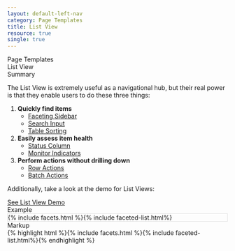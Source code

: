 ```yaml
---
layout: default-left-nav
category: Page Templates
title: List View
resource: true
single: true
---
```

<div class="rs-detail-header">
  <div class="rs-detail-header-subtitle">Page Templates</div>
  <div class="rs-detail-header-title">List View</div>
</div>
<div class="rs-detail-section">
  <div class="rs-detail-section-header">
    <div class="rs-detail-section-title">Summary</div>
  </div>
  <div class="rs-detail-section-body">
    <p>The List View is extremely useful as a navigational hub, but their real power is that they enable users to do these three things:</p>
    <ol>
      <li><strong>Quickly find items</strong>
        <ul>
          <li><a href="/ui-components/#facets" class="highlight-source" data-highlight-target="facets-example">Faceting Sidebar</a></li>
          <li><a href="/ui-components/#forms" class="highlight-source" data-highlight-target="list-table-filter">Search Input</a></li>
          <li><a href="/ui-components/#tables" class="highlight-source" data-highlight-target="list-view-sort-example">Table Sorting</a></li>
        </ul>
      </li>
      <li><strong>Easily assess item health</strong>
        <ul>
          <li><a href="/ui-components/#tables" class="highlight-source" data-highlight-target="row-status-{{page.items[1].id}}">Status Column</a></li>
          <li><a href="/ui-components/#monitoring-status-list" class="highlight-source" data-highlight-target="status-list-{{page.items[1].id}}">Monitor Indicators</a></li>
        </ul>
      </li>
      <li><strong>Perform actions without drilling down</strong>
        <ul>
          <li><a href="/ui-components/#action-dropdown" class="highlight-source" data-highlight-target="dropdown-{{page.items[1].id}}">Row Actions</a></li>
          <li><a href="/ui-components/#buttons" class="highlight-source" data-highlight-target="delete-items-button">Batch Actions</a></li>
        </ul>
      </li>
    </ol>
    <p>Additionally, take a look at the demo for List Views:</p>
    <a class="rs-btn rs-btn-primary" href="{{ site.baseurl }}/demos/" target="blank">See List View Demo</a>
  </div>
</div>
<div class="rs-detail-section">
  <div class="rs-detail-section-header">
    <div class="rs-detail-section-title">Example</div>
  </div>
  <div class="rs-detail-section-body">
    <div  style="border: 1px #e0e0e0 solid; position: relative;">{% include facets.html %}{% include faceted-list.html%}</div>
  </div>
</div>
<div class="rs-detail-section">
  <div class="rs-detail-section-header">
    <div class="rs-detail-section-title">Markup</div>
  </div>
  <div class="rs-detail-section-body">{% highlight html %}{% include facets.html %}{% include faceted-list.html%}{% endhighlight %}</div>
</div>